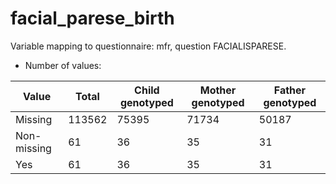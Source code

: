 # facial_parese_birth
Variable mapping to questionnaire: mfr, question FACIALISPARESE.
- Number of values:

| Value | Total | Child genotyped | Mother genotyped | Father genotyped |
| ----- | ----- | --------------- | ---------------- | ---------------- |
| Missing | 113562 | 75395 | 71734 | 50187 |
| Non-missing | 61 | 36 | 35 | 31 |
| Yes | 61 | 36 | 35 |31 |



